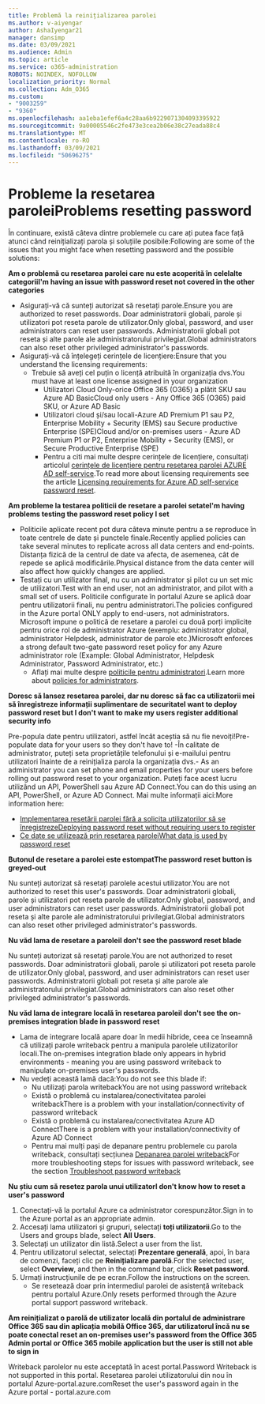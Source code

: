 ```yaml
---
title: Problemă la reinițializarea parolei
ms.author: v-aiyengar
author: AshaIyengar21
manager: dansimp
ms.date: 03/09/2021
ms.audience: Admin
ms.topic: article
ms.service: o365-administration
ROBOTS: NOINDEX, NOFOLLOW
localization_priority: Normal
ms.collection: Adm_O365
ms.custom:
- "9003259"
- "9360"
ms.openlocfilehash: aa1eba1efef6a4c28aa6b9229071304093395922
ms.sourcegitcommit: 9a00005546c2fe473e3cea2b06e38c27eada88c4
ms.translationtype: MT
ms.contentlocale: ro-RO
ms.lasthandoff: 03/09/2021
ms.locfileid: "50696275"
---
```

# <a name="problems-resetting-password"></a><span data-ttu-id="59966-102">Probleme la resetarea parolei</span><span class="sxs-lookup"><span data-stu-id="59966-102">Problems resetting password</span></span>

<span data-ttu-id="59966-103">În continuare, există câteva dintre problemele cu care ați putea face față atunci când reinițializați parola și soluțiile posibile:</span><span class="sxs-lookup"><span data-stu-id="59966-103">Following are some of the issues that you might face when resetting password and the possible solutions:</span></span>

<span data-ttu-id="59966-104">**Am o problemă cu resetarea parolei care nu este acoperită în celelalte categorii**</span><span class="sxs-lookup"><span data-stu-id="59966-104">**I'm having an issue with password reset not covered in the other categories**</span></span>

- <span data-ttu-id="59966-105">Asigurați-vă că sunteți autorizat să resetați parole.</span><span class="sxs-lookup"><span data-stu-id="59966-105">Ensure you are authorized to reset passwords.</span></span> <span data-ttu-id="59966-106">Doar administratorii globali, parole și utilizatori pot reseta parole de utilizator.</span><span class="sxs-lookup"><span data-stu-id="59966-106">Only global, password, and user administrators can reset user passwords.</span></span> <span data-ttu-id="59966-107">Administratorii globali pot reseta și alte parole ale administratorului privilegiat.</span><span class="sxs-lookup"><span data-stu-id="59966-107">Global administrators can also reset other privileged administrator's passwords.</span></span>
- <span data-ttu-id="59966-108">Asigurați-vă că înțelegeți cerințele de licențiere:</span><span class="sxs-lookup"><span data-stu-id="59966-108">Ensure that you understand the licensing requirements:</span></span>
    - <span data-ttu-id="59966-109">Trebuie să aveți cel puțin o licență atribuită în organizația dvs.</span><span class="sxs-lookup"><span data-stu-id="59966-109">You must have at least one license assigned in your organization</span></span>
        - <span data-ttu-id="59966-110">Utilizatori Cloud Only-orice Office 365 (O365) a plătit SKU sau Azure AD Basic</span><span class="sxs-lookup"><span data-stu-id="59966-110">Cloud only users - Any Office 365 (O365) paid SKU, or Azure AD Basic</span></span>
        - <span data-ttu-id="59966-111">Utilizatori cloud și/sau locali-Azure AD Premium P1 sau P2, Enterprise Mobility + Security (EMS) sau Secure productive Enterprise (SPE)</span><span class="sxs-lookup"><span data-stu-id="59966-111">Cloud and/or on-premises users - Azure AD Premium P1 or P2, Enterprise Mobility + Security (EMS), or Secure Productive Enterprise (SPE)</span></span>
        - <span data-ttu-id="59966-112">Pentru a citi mai multe despre cerințele de licențiere, consultați articolul [cerințele de licențiere pentru resetarea parolei AZURE AD self-service](https://docs.microsoft.com/azure/active-directory/active-directory-passwords-licensing?WT.mc_id=Portal-Microsoft_Azure_Support).</span><span class="sxs-lookup"><span data-stu-id="59966-112">To read more about licensing requirements see the article [Licensing requirements for Azure AD self-service password reset](https://docs.microsoft.com/azure/active-directory/active-directory-passwords-licensing?WT.mc_id=Portal-Microsoft_Azure_Support).</span></span>

<span data-ttu-id="59966-113">**Am probleme la testarea politicii de resetare a parolei setate**</span><span class="sxs-lookup"><span data-stu-id="59966-113">**I'm having problems testing the password reset policy I set**</span></span>

- <span data-ttu-id="59966-114">Politicile aplicate recent pot dura câteva minute pentru a se reproduce în toate centrele de date și punctele finale.</span><span class="sxs-lookup"><span data-stu-id="59966-114">Recently applied policies can take several minutes to replicate across all data centers and end-points.</span></span> <span data-ttu-id="59966-115">Distanța fizică de la centrul de date va afecta, de asemenea, cât de repede se aplică modificările.</span><span class="sxs-lookup"><span data-stu-id="59966-115">Physical distance from the data center will also affect how quickly changes are applied.</span></span>
- <span data-ttu-id="59966-116">Testați cu un utilizator final, nu cu un administrator și pilot cu un set mic de utilizatori.</span><span class="sxs-lookup"><span data-stu-id="59966-116">Test with an end user, not an administrator, and pilot with a small set of users.</span></span> <span data-ttu-id="59966-117">Politicile configurate în portalul Azure se aplică doar pentru utilizatorii finali, nu pentru administratori.</span><span class="sxs-lookup"><span data-stu-id="59966-117">The policies configured in the Azure portal ONLY apply to end-users, not administrators.</span></span> <span data-ttu-id="59966-118">Microsoft impune o politică de resetare a parolei cu două porți implicite pentru orice rol de administrator Azure (exemplu: administrator global, administrator Helpdesk, administrator de parole etc.)</span><span class="sxs-lookup"><span data-stu-id="59966-118">Microsoft enforces a strong default two-gate password reset policy for any Azure administrator role (Example: Global Administrator, Helpdesk Administrator, Password Administrator, etc.)</span></span>
    - <span data-ttu-id="59966-119">Aflați mai multe despre [politicile pentru administratori](https://docs.microsoft.com/azure/active-directory/active-directory-passwords-policy?WT.mc_id=Portal-Microsoft_Azure_Support#administrator-password-policy-differences).</span><span class="sxs-lookup"><span data-stu-id="59966-119">Learn more about [policies for administrators](https://docs.microsoft.com/azure/active-directory/active-directory-passwords-policy?WT.mc_id=Portal-Microsoft_Azure_Support#administrator-password-policy-differences).</span></span>

<span data-ttu-id="59966-120">**Doresc să lansez resetarea parolei, dar nu doresc să fac ca utilizatorii mei să înregistreze informații suplimentare de securitate**</span><span class="sxs-lookup"><span data-stu-id="59966-120">**I want to deploy password reset but I don't want to make my users register additional security info**</span></span>

<span data-ttu-id="59966-121">Pre-popula date pentru utilizatori, astfel încât aceștia să nu fie nevoiți!</span><span class="sxs-lookup"><span data-stu-id="59966-121">Pre-populate data for your users so they don't have to!</span></span> <span data-ttu-id="59966-122">-În calitate de administrator, puteți seta proprietățile telefonului și e-mailului pentru utilizatori înainte de a reinițializa parola la organizația dvs.</span><span class="sxs-lookup"><span data-stu-id="59966-122">- As an administrator you can set phone and email properties for your users before rolling out password reset to your organization.</span></span> <span data-ttu-id="59966-123">Puteți face acest lucru utilizând un API, PowerShell sau Azure AD Connect.</span><span class="sxs-lookup"><span data-stu-id="59966-123">You can do this using an API, PowerShell, or Azure AD Connect.</span></span> <span data-ttu-id="59966-124">Mai multe informații aici:</span><span class="sxs-lookup"><span data-stu-id="59966-124">More information here:</span></span>
- [<span data-ttu-id="59966-125">Implementarea resetării parolei fără a solicita utilizatorilor să se înregistreze</span><span class="sxs-lookup"><span data-stu-id="59966-125">Deploying password reset without requiring users to register</span></span>](https://docs.microsoft.com/azure/active-directory/active-directory-passwords-policy?WT.mc_id=Portal-Microsoft_Azure_Support#administrator-password-policy-differences)
- [<span data-ttu-id="59966-126">Ce date se utilizează prin resetarea parolei</span><span class="sxs-lookup"><span data-stu-id="59966-126">What data is used by password reset</span></span>](https://docs.microsoft.com/azure/active-directory/active-directory-passwords-data?WT.mc_id=Portal-Microsoft_Azure_Support)

<span data-ttu-id="59966-127">**Butonul de resetare a parolei este estompat**</span><span class="sxs-lookup"><span data-stu-id="59966-127">**The password reset button is greyed-out**</span></span>

<span data-ttu-id="59966-128">Nu sunteți autorizat să resetați parolele acestui utilizator.</span><span class="sxs-lookup"><span data-stu-id="59966-128">You are not authorized to reset this user's passwords.</span></span> <span data-ttu-id="59966-129">Doar administratorii globali, parole și utilizatori pot reseta parole de utilizator.</span><span class="sxs-lookup"><span data-stu-id="59966-129">Only global, password, and user administrators can reset user passwords.</span></span> <span data-ttu-id="59966-130">Administratorii globali pot reseta și alte parole ale administratorului privilegiat.</span><span class="sxs-lookup"><span data-stu-id="59966-130">Global administrators can also reset other privileged administrator's passwords.</span></span>

<span data-ttu-id="59966-131">**Nu văd lama de resetare a parolei**</span><span class="sxs-lookup"><span data-stu-id="59966-131">**I don't see the password reset blade**</span></span>

<span data-ttu-id="59966-132">Nu sunteți autorizat să resetați parole.</span><span class="sxs-lookup"><span data-stu-id="59966-132">You are not authorized to reset passwords.</span></span> <span data-ttu-id="59966-133">Doar administratorii globali, parole și utilizatori pot reseta parole de utilizator.</span><span class="sxs-lookup"><span data-stu-id="59966-133">Only global, password, and user administrators can reset user passwords.</span></span> <span data-ttu-id="59966-134">Administratorii globali pot reseta și alte parole ale administratorului privilegiat.</span><span class="sxs-lookup"><span data-stu-id="59966-134">Global administrators can also reset other privileged administrator's passwords.</span></span>

<span data-ttu-id="59966-135">**Nu văd lama de integrare locală în resetarea parolei**</span><span class="sxs-lookup"><span data-stu-id="59966-135">**I don't see the on-premises integration blade in password reset**</span></span>

- <span data-ttu-id="59966-136">Lama de integrare locală apare doar în medii hibride, ceea ce înseamnă că utilizați parole writeback pentru a manipula parolele utilizatorilor locali.</span><span class="sxs-lookup"><span data-stu-id="59966-136">The on-premises integration blade only appears in hybrid environments - meaning you are using password writeback to manipulate on-premises user's passwords.</span></span>
- <span data-ttu-id="59966-137">Nu vedeți această lamă dacă:</span><span class="sxs-lookup"><span data-stu-id="59966-137">You do not see this blade if:</span></span>
    - <span data-ttu-id="59966-138">Nu utilizați parola writeback</span><span class="sxs-lookup"><span data-stu-id="59966-138">You are not using password writeback</span></span>
    - <span data-ttu-id="59966-139">Există o problemă cu instalarea/conectivitatea parolei writeback</span><span class="sxs-lookup"><span data-stu-id="59966-139">There is a problem with your installation/connectivity of password writeback</span></span>
    - <span data-ttu-id="59966-140">Există o problemă cu instalarea/conectivitatea Azure AD Connect</span><span class="sxs-lookup"><span data-stu-id="59966-140">There is a problem with your installation/connectivity of Azure AD Connect</span></span>
    - <span data-ttu-id="59966-141">Pentru mai mulți pași de depanare pentru problemele cu parola writeback, consultați secțiunea [Depanarea parolei writeback](https://docs.microsoft.com/azure/active-directory/active-directory-passwords-data?WT.mc_id=Portal-Microsoft_Azure_Support)</span><span class="sxs-lookup"><span data-stu-id="59966-141">For more troubleshooting steps for issues with password writeback, see the section [Troubleshoot password writeback](https://docs.microsoft.com/azure/active-directory/active-directory-passwords-data?WT.mc_id=Portal-Microsoft_Azure_Support)</span></span>

<span data-ttu-id="59966-142">**Nu știu cum să resetez parola unui utilizator**</span><span class="sxs-lookup"><span data-stu-id="59966-142">**I don't know how to reset a user's password**</span></span>

1. <span data-ttu-id="59966-143">Conectați-vă la portalul Azure ca administrator corespunzător.</span><span class="sxs-lookup"><span data-stu-id="59966-143">Sign in to the Azure portal as an appropriate admin.</span></span>
1. <span data-ttu-id="59966-144">Accesați lama utilizatori și grupuri, selectați **toți utilizatorii**.</span><span class="sxs-lookup"><span data-stu-id="59966-144">Go to the Users and groups blade, select **All Users**.</span></span>
1. <span data-ttu-id="59966-145">Selectați un utilizator din listă.</span><span class="sxs-lookup"><span data-stu-id="59966-145">Select a user from the list.</span></span>
1. <span data-ttu-id="59966-146">Pentru utilizatorul selectat, selectați **Prezentare generală**, apoi, în bara de comenzi, faceți clic pe **Reinițializare parolă**.</span><span class="sxs-lookup"><span data-stu-id="59966-146">For the selected user, select **Overview**, and then in the command bar, click **Reset password**.</span></span>
1. <span data-ttu-id="59966-147">Urmați instrucțiunile de pe ecran.</span><span class="sxs-lookup"><span data-stu-id="59966-147">Follow the instructions on the screen.</span></span>
    - <span data-ttu-id="59966-148">Se resetează doar prin intermediul parolei de asistență writeback pentru portalul Azure.</span><span class="sxs-lookup"><span data-stu-id="59966-148">Only resets performed through the Azure portal support password writeback.</span></span>

<span data-ttu-id="59966-149">**Am reinițializat o parolă de utilizator locală din portalul de administrare Office 365 sau din aplicația mobilă Office 365, dar utilizatorul încă nu se poate conecta**</span><span class="sxs-lookup"><span data-stu-id="59966-149">**I reset an on-premises user's password from the Office 365 Admin portal or Office 365 mobile application but the user is still not able to sign in**</span></span>

<span data-ttu-id="59966-150">Writeback parolelor nu este acceptată în acest portal.</span><span class="sxs-lookup"><span data-stu-id="59966-150">Password Writeback is not supported in this portal.</span></span> <span data-ttu-id="59966-151">Resetarea parolei utilizatorului din nou în portalul Azure-portal.azure.com</span><span class="sxs-lookup"><span data-stu-id="59966-151">Reset the user's password again in the Azure portal - portal.azure.com</span></span>

